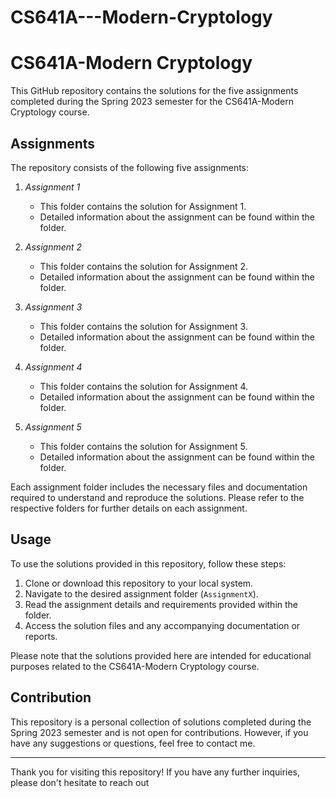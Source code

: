 # CS641A---Modern-Cryptology
# CS641A-Modern Cryptology

This GitHub repository contains the solutions for the five assignments completed during the Spring 2023 semester for the CS641A-Modern Cryptology course.

## Assignments

The repository consists of the following five assignments:

1. *Assignment 1*
   - This folder contains the solution for Assignment 1.
   - Detailed information about the assignment can be found within the folder.

2. *Assignment 2*
   - This folder contains the solution for Assignment 2.
   - Detailed information about the assignment can be found within the folder.

3. *Assignment 3*
   - This folder contains the solution for Assignment 3.
   - Detailed information about the assignment can be found within the folder.

4. *Assignment 4*
   - This folder contains the solution for Assignment 4.
   - Detailed information about the assignment can be found within the folder.

5. *Assignment 5*
   - This folder contains the solution for Assignment 5.
   - Detailed information about the assignment can be found within the folder.

Each assignment folder includes the necessary files and documentation required to understand and reproduce the solutions. Please refer to the respective folders for further details on each assignment.

## Usage

To use the solutions provided in this repository, follow these steps:

1. Clone or download this repository to your local system.
2. Navigate to the desired assignment folder (`AssignmentX`).
3. Read the assignment details and requirements provided within the folder.
4. Access the solution files and any accompanying documentation or reports.

Please note that the solutions provided here are intended for educational purposes related to the CS641A-Modern Cryptology course.

## Contribution

This repository is a personal collection of solutions completed during the Spring 2023 semester and is not open for contributions. However, if you have any suggestions or questions, feel free to contact me.

---

Thank you for visiting this repository! If you have any further inquiries, please don't hesitate to reach out
